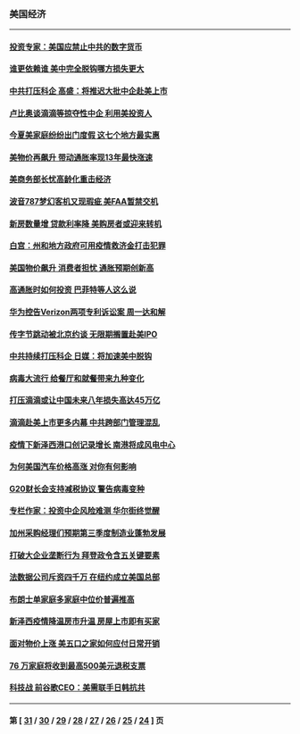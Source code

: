 ### 美国经济
---
#### [投资专家：美国应禁止中共的数字货币](../../pages/ncid1078158/n13090989.md) 
#### [谁更依赖谁 美中完全脱钩哪方损失更大](../../pages/ncid1078158/n13088896.md) 
#### [中共打压科企 高盛：将推迟大批中企赴美上市](../../pages/ncid1078158/n13087370.md) 
#### [卢比奥谈滴滴等掠夺性中企 利用美投资人](../../pages/ncid1078158/n13086604.md) 
#### [今夏美家庭纷纷出门度假 这七个地方最实惠](../../pages/ncid1078158/n13086587.md) 
#### [美物价再飙升 带动通胀率现13年最快涨速](../../pages/ncid1078158/n13086449.md) 
#### [美商务部长忧高龄化重击经济](../../pages/ncid1078158/n13086126.md) 
#### [波音787梦幻客机又现瑕疵 美FAA暂禁交机](../../pages/ncid1078158/n13085369.md) 
#### [新房数量增 贷款利率降 美购房者或迎来转机](../../pages/ncid1078158/n13084743.md) 
#### [白宫：州和地方政府可用疫情救济金打击犯罪](../../pages/ncid1078158/n13084500.md) 
#### [美国物价飙升 消费者担忧 通胀预期创新高](../../pages/ncid1078158/n13084296.md) 
#### [高通胀时如何投资 巴菲特等人这么说](../../pages/ncid1078158/n13084430.md) 
#### [华为控告Verizon两项专利诉讼案 周一达和解](../../pages/ncid1078158/n13084461.md) 
#### [传字节跳动被北京约谈 无限期搁置赴美IPO](../../pages/ncid1078158/n13084068.md) 
#### [中共持续打压科企 日媒：将加速美中脱钩](../../pages/ncid1078158/n13083312.md) 
#### [病毒大流行 给餐厅和就餐带来九种变化](../../pages/ncid1078158/n13051554.md) 
#### [打压滴滴或让中国未来八年损失高达45万亿](../../pages/ncid1078158/n13081320.md) 
#### [滴滴赴美上市更多内幕 中共跨部门管理混乱](../../pages/ncid1078158/n13081021.md) 
#### [疫情下新泽西港口创记录增长 南港将成风电中心](../../pages/ncid1078158/n13081071.md) 
#### [为何美国汽车价格高涨 对你有何影响](../../pages/ncid1078158/n13080907.md) 
#### [G20财长会支持减税协议 警告病毒变种](../../pages/ncid1078158/n13080713.md) 
#### [专栏作家：投资中企风险难测 华尔街终觉醒](../../pages/ncid1078158/n13079366.md) 
#### [加州采购经理们预期第三季度制造业蓬勃发展](../../pages/ncid1078158/n13080238.md) 
#### [打破大企业垄断行为 拜登政令含五关键要素](../../pages/ncid1078158/n13079608.md) 
#### [法数据公司斥资四千万 在纽约成立美国总部](../../pages/ncid1078158/n13079873.md) 
#### [布朗士单家庭多家庭中位价普遍推高](../../pages/ncid1078158/n13080037.md) 
#### [新泽西疫情降温房市升温 房屋上市即有买家](../../pages/ncid1078158/n13080072.md) 
#### [面对物价上涨 美五口之家如何应付日常开销](../../pages/ncid1078158/n13079561.md) 
#### [76 万家庭将收到最高500美元退税支票](../../pages/ncid1078158/n13079539.md) 
#### [科技战 前谷歌CEO：美需联手日韩抗共](../../pages/ncid1078158/n13078961.md) 

---
#### 第 [ [31](./31.md) / [30](./30.md) / [29](./29.md) / [28](./28.md) / [27](./27.md) / [26](./26.md) / [25](./25.md) / [24](./24.md) ] 页
